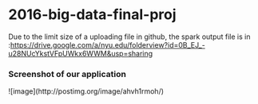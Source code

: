 # 2016-big-data-final-proj
Due to the limit size of a uploading file in github, the spark output file is in :https://drive.google.com/a/nyu.edu/folderview?id=0B_EJ_-u28NUcYkstVFpUWkx6WWM&usp=sharing

<h3>Screenshot of our application</h3>
![image](http://postimg.org/image/ahvh1rmoh/)

